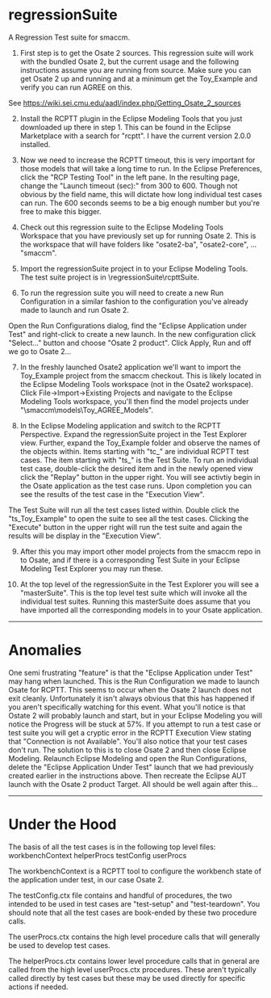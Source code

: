 # regressionSuite
A Regression Test suite for smaccm.

1) First step is to get the Osate 2 sources. This regression suite will work with the bundled Osate 2, but the current usage and the following instructions assume you are running from source. Make sure you can get Osate 2 up and running and at a minimum get the Toy_Example and verify you can run AGREE on this.

See https://wiki.sei.cmu.edu/aadl/index.php/Getting_Osate_2_sources

2) Install the RCPTT plugin in the Eclipse Modeling Tools that you just downloaded up there in step 1. This can be found in the Eclipse Marketplace with a search for "rcptt". I have the current version 2.0.0 installed.

3) Now we need to increase the RCPTT timeout, this is very important for those models that will take a long time to run. In the Eclipse Preferences, click the "RCP Testing Tool" in the left pane. In the resulting page, change the "Launch timeout (sec):" from 300 to 600. Though not obvious by the field name, this will dictate how long individual test cases can run. The 600 seconds seems to be a big enough number but you're free to make this bigger.

4) Check out this regression suite to the Eclipse Modeling Tools Workspace that you have previously set up for running Osate 2. This is the workspace that will have folders like "osate2-ba", "osate2-core", ... "smaccm". 

5) Import the regressionSuite project in to your Eclipse Modeling Tools. The test suite project is in \regressionSuite\rcpttSuite.

6) To run the regression suite you will need to create a new Run Configuration in a similar fashion to the configuration you've already made to launch and run Osate 2.

Open the Run Configurations dialog, find the "Eclipse Application under Test" and right-click to create a new launch. In the new configuration click "Select..." button and choose "Osate 2 product". Click Apply, Run and off we go to Osate 2...

7) In the freshly launched Osate2 application we'll want to import the Toy_Example project from the smaccm checkout. This is likely located in the Eclipse Modeling Tools workspace (not in the Osate2 workspace). Click File->Import->Existing Projects and navigate to the Eclipse Modeling Tools workspace, you'll then find the model projects under "\smaccm\models\Toy_AGREE_Models". 

8) In the Eclipse Modeling application and switch to the RCPTT Perspective. Expand the regressionSuite project in the Test Explorer view. Further, expand the Toy_Example folder and observe the names of the objects within. Items starting with "tc_" are individual RCPTT test cases. The item starting with "ts_" is the Test Suite. To run an individual test case, double-click the desired item and in the newly opened view click the "Replay" button in the upper right. You will see activtiy begin in the Osate application as the test case runs. Upon completion you can see the results of the test case in the "Execution View".

The Test Suite will run all the test cases listed within. Double click the "ts_Toy_Example" to open the suite to see all the test cases. Clicking the "Execute" button in the upper right will run the test suite and again the results will be display in the "Execution View".

9) After this you may import other model projects from the smaccm repo in to Osate, and if there is a corresponding Test Suite in your Eclipse Modeling Test Explorer you may run these. 

10) At the top level of the regressionSuite in the Test Explorer you will see a "masterSuite". This is the top level test suite which will invoke all the individual test suites. Running this masterSuite does assume that you have imported all the corresponding models in to your Osate application.

----------------------------------------------------
# Anomalies

One semi frustrating "feature" is that the "Eclipse Application under Test" may hang when launched. This is the Run Configuration we made to launch Osate for RCPTT. This seems to occur when the Osate 2 launch does not exit cleanly. Unfortunately it isn't always obvious that this has happened if you aren't specifically watching for this event. What you'll notice is that Ostate 2 will probably launch and start, but in your Eclipse Modeling you will notice the Progress will be stuck at 57%. If you attempt to run a test case or test suite you will get a cryptic error in the RCPTT Execution View stating that "Connection is not Available". You'll also notice that your test cases don't run. The solution to this is to close Osate 2 and then close Eclipse Modeling. Relaunch Eclipse Modeling and open the Run Configurations, delete the "Eclipse Application Under Test" launch that we had previously created earlier in the instructions above. Then recreate the Eclipse AUT launch with the Osate 2 product Target. All should be well again after this...

----------------------------------------------------
# Under the Hood

The basis of all the test cases is in the following top level files:
   workbenchContext
   helperProcs
   testConfig
   userProcs
   
The workbenchContext is a RCPTT tool to configure the workbench state of the application under test, in our case Osate 2.

The testConfig.ctx file contains and handful of procedures, the two intended to be used in test cases are "test-setup" and "test-teardown". You should note that all the test cases are book-ended by these two procedure calls.

The userProcs.ctx contains the high level procedure calls that will generally be used to develop test cases. 

The helperProcs.ctx contains lower level procedure calls that in general are called from the high level userProcs.ctx procedures. These aren't typically called directly by test cases but these may be used directly for specific actions if needed.

